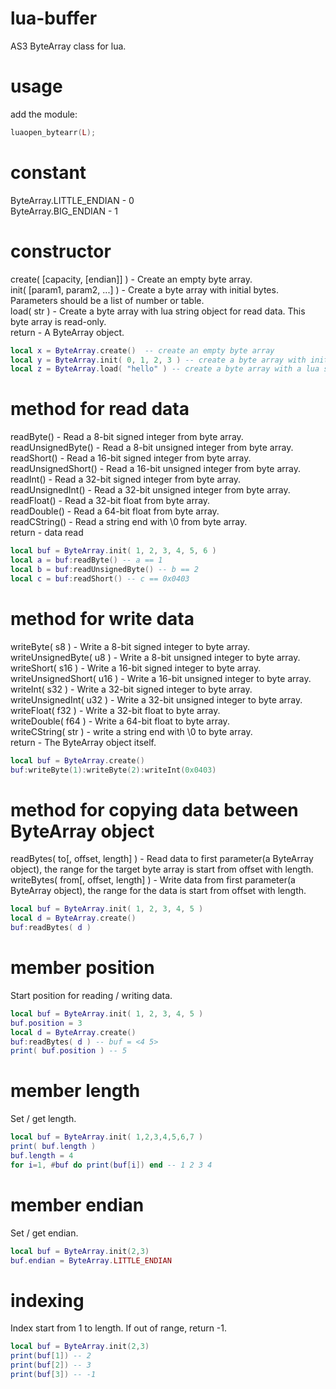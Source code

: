 # lua-buffer
AS3 ByteArray class for lua.

# usage
add the module: 

```lua
luaopen_bytearr(L);
```

# constant
ByteArray.LITTLE_ENDIAN - 0   
ByteArray.BIG_ENDIAN - 1

# constructor
create( [capacity, [endian]] ) - Create an empty byte array.   
init( [param1, param2, ...] ) - Create a byte array with initial bytes. Parameters should be a list of number or table.   
load( str ) - Create a byte array with lua string object for read data. This byte array is read-only.   
return - A ByteArray object.

```lua
local x = ByteArray.create()  -- create an empty byte array
local y = ByteArray.init( 0, 1, 2, 3 ) -- create a byte array with initial bytes
local z = ByteArray.load( "hello" ) -- create a byte array with a lua string object
```

# method for read data
readByte() - Read a 8-bit signed integer from byte array.   
readUnsignedByte() - Read a 8-bit unsigned integer from byte array.   
readShort() - Read a 16-bit signed integer from byte array.   
readUnsignedShort() - Read a 16-bit unsigned integer from byte array.   
readInt() - Read a 32-bit signed integer from byte array.   
readUnsignedInt() - Read a 32-bit unsigned integer from byte array.   
readFloat() - Read a 32-bit float from byte array.   
readDouble() - Read a 64-bit float from byte array.   
readCString() - Read a string end with \0 from byte array.   
return - data read

```lua
local buf = ByteArray.init( 1, 2, 3, 4, 5, 6 ) 
local a = buf:readByte() -- a == 1 
local b = buf:readUnsignedByte() -- b == 2 
local c = buf:readShort() -- c == 0x0403 
```

# method for write data
writeByte( s8 ) - Write a 8-bit signed integer to byte array.   
writeUnsignedByte( u8 ) - Write a 8-bit unsigned integer to byte array.   
writeShort( s16 ) - Write a 16-bit signed integer to byte array.   
writeUnsignedShort( u16 ) - Write a 16-bit unsigned integer to byte array.   
writeInt( s32 ) - Write a 32-bit signed integer to byte array.   
writeUnsignedInt( u32 ) - Write a 32-bit unsigned integer to byte array.   
writeFloat( f32 ) - Write a 32-bit float to byte array.   
writeDouble( f64 ) - Write a 64-bit float to byte array.   
writeCString( str ) - write a string end with \0 to byte array.   
return - The ByteArray object itself.

```lua
local buf = ByteArray.create()
buf:writeByte(1):writeByte(2):writeInt(0x0403)
```

# method for copying data between ByteArray object
readBytes( to[, offset, length] ) - Read data to first parameter(a ByteArray object), the range for the target byte array is start from offset with length.    
writeBytes( from[, offset, length] ) - Write data from first parameter(a ByteArray object), the range for the data is start from offset with length. 

```lua
local buf = ByteArray.init( 1, 2, 3, 4, 5 )
local d = ByteArray.create()
buf:readBytes( d )
```

# member position
Start position for reading / writing data.

```lua
local buf = ByteArray.init( 1, 2, 3, 4, 5 )
buf.position = 3
local d = ByteArray.create()
buf:readBytes( d ) -- buf = <4 5>
print( buf.position ) -- 5
```

# member length
Set / get length.

```lua
local buf = ByteArray.init( 1,2,3,4,5,6,7 )
print( buf.length )
buf.length = 4
for i=1, #buf do print(buf[i]) end -- 1 2 3 4
```

# member endian
Set / get endian.

```lua
local buf = ByteArray.init(2,3)
buf.endian = ByteArray.LITTLE_ENDIAN
```

# indexing
Index start from 1 to length. If out of range, return -1.

```lua
local buf = ByteArray.init(2,3)
print(buf[1]) -- 2
print(buf[2]) -- 3
print(buf[3]) -- -1
```
